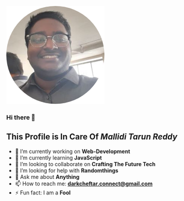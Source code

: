 ![My pic](https://github.com/darkcheftar/darkcheftar/blob/master/images/circle-cropped.png)
### Hi there 👋
## This Profile is In Care Of *Mallidi Tarun Reddy*


<!--
**darkcheftar/darkcheftar** is a ✨ _special_ ✨ repository because its `README.md` (this file) appears on your GitHub profile.

Here are some ideas to get you started:
-->
- 🔭 I’m currently working on **Web-Development**
- 🌱 I’m currently learning **JavaScript**
- 👯 I’m looking to collaborate on **Crafting The Future Tech**
- 🤔 I’m looking for help with **Randomthings**
- 💬 Ask me about **Anything**
- 📫 How to reach me: **darkcheftar.connect@gmail.com**
- ⚡ Fun fact: I am a **Fool**

